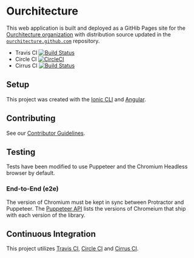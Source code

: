 # Ourchitecture

This web application is built and deployed as a GitHib Pages site for the [Ourchitecture organization](https://ourchitecture.github.io/) with distribution source updated in the [`ourchitecture.github.com`](https://github.com/ourchitecture/ourchitecture.github.com) repository.

* Travis CI [![Build Status](https://travis-ci.org/ourchitecture/site-ionic-ng.svg?branch=master)](https://travis-ci.org/ourchitecture/site-ionic-ng)
* Circle CI [![CircleCI](https://circleci.com/gh/ourchitecture/site-ionic-ng.svg?style=svg)](https://circleci.com/gh/ourchitecture/site-ionic-ng)
* Cirrus CI [![Build Status](https://api.cirrus-ci.com/github/ourchitecture/site-ionic-ng.svg)](https://cirrus-ci.com/github/ourchitecture/site-ionic-ng)

## Setup

This project was created with the [Ionic CLI](http://ionicframework.com/docs/v2/cli/start/) and [Angular](https://angular.io).

## Contributing

See our [Contributor Guidelines](.github/CONTRIBUTING.md).

## Testing

Tests have been modified to use Puppeteer and the Chromium Headless browser by default.

### End-to-End (e2e)

The version of Chromium must be kept in sync between Protractor and Puppeteer. The [Puppeteer API](https://github.com/GoogleChrome/puppeteer/blob/master/docs/api.md) lists the versions of Chromeium that ship with each version of the library.

## Continuous Integration

This project utilizes [Travis CI](https://travis-ci.org), [Circle CI](https://circleci.com/) and [Cirrus CI](https://cirrus-ci.com/).
